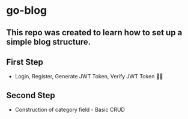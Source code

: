 # go-blog

## This repo was created to learn how to set up a simple blog structure.

## First Step 
- Login, Register, Generate JWT Token, Verify JWT Token 👌🏻

## Second Step
- Construction of category field - Basic CRUD
